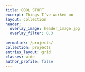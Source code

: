 ```yaml
---
title: COOL STUFF
excerpt: Things I’ve worked on
layout: collection
header:
  overlay_image: header_image.jpg
  overlay_filter: 0.3

permalink: /projects/
collection: projects
entries_layout: grid
classes: wide
author_profile: false
---
```


